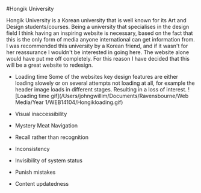 #Hongik University

Hongik University is a Korean university that is well known for its Art and Design students/courses. Being a university that specialises in the design field I think having an inspiring website is necessary, based on the fact that this is the only form of media anyone international can get information from. I was recommended this university by a Korean friend, and if it wasn't for her reassurance I wouldn't be interested in going here. The website alone would have put me off completely. For this reason I have decided that this will be a great website to redesign.  

* Loading time
Some of the websites key design features are either loading slowely or on several attempts not loading at all, for example the header image loads in different stages. Resulting in a loss of interest.
![Loading time gif](/Users/johngwillim/Documents/Ravensbourne/Web Media/Year 1/WEB14104/Hongikloading.gif) 
* Visual inaccessibility

* Mystery Meat Navigation
* Recall rather than recognition
* Inconsistency
* Invisibility of system status
* Punish mistakes
* Content updatedness
